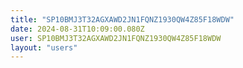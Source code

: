 ```yaml
---
title: "SP10BMJ3T32AGXAWD2JN1FQNZ1930QW4Z85F18WDW"
date: 2024-08-31T10:09:00.080Z
user: SP10BMJ3T32AGXAWD2JN1FQNZ1930QW4Z85F18WDW
layout: "users"
---
```

    